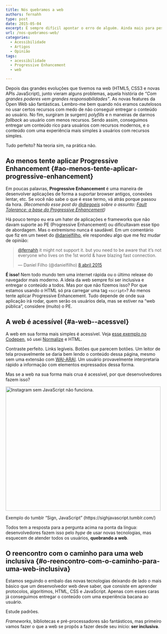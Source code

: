 ```yaml
---
title: Nós quebramos a web
authors: fernahh
type: post
date: 2015-05-04
excerpt: É sempre difícil apontar o erro de alguém. Ainda mais para pessoas que não aceitam críticas. Porém, é preciso olhar para nós mesmos para corrigir nossos problemas.
url: /nos-quebramos-web/
categories:
  - Acessibilidade
  - Artigos
  - Opinião
tags:
  - acessibilidade
  - Progressive Enhancement
  - web

---
```

Depois das grandes evoluções que tivemos na web (HTML5, CSS3 e novas APIs JavaScript), junto vieram alguns problemas, aquela história de _&#8220;Com grandes poderes vem grandes responsabilidades&#8221;_. As novas features da Open Web são fantásticas. Lembro-me bem quando nós eramos cautelosos no usar certos recursos com medo de não conseguir entregar o conteúdo ao usuário. No fim, surgiram (e surgem) _polyfills_ e n maneiras de darmos _fallback_ ao usuário com menos recursos. Sendo assim, conseguimos entregar um conteúdo rico para usuários com recursos modernos, e o conteúdo com uma experiência mais simples à usuários com recursos simples.

Tudo perfeito? Na teoria sim, na prática não.

## Ao menos tente aplicar Progressive Enhancement {#ao-menos-tente-aplicar-progressive-enhancement}

Em poucas palavras, **Progressive Enhancement** é uma maneira de desenvolver aplicações de forma a suportar browser antigos, conexões lentar, etc. Se você não sabe o que é esse termo, vá atrás porque passou da hora. _(Recomendo esse post do <a title="Diego Eis no Twitter" href="https://twitter.com/diegoeis" target="_blank">@diegoeis</a> sobre o assunto: <a title="Fault Tolerance: a base do Progressive Enhancement" href="https://tableless.com.br/faut-tolerant-base-progressive-enhancement/" target="_blank">Fault Tolerance: a base do Progressive Enhancement</a>)_

Há pouco tempo eu era um hater de aplicações e frameworks que não davam suporte ao PE (Progressive Enhancement) ou dificultavam esse tipo de abordagem. Mas o extremismo nunca é saudável. Em um comentário que fiz em um tweet do <a title="Daniel Filho no Twitter" href="https://twitter.com/danielfilho" target="_blank">@danielfilho</a>, ele respondeu algo que me fez mudar de opinião:

<blockquote class="twitter-tweet" lang="pt">
  <p dir="ltr" lang="en">
    <a href="https://twitter.com/fernahh">@fernahh</a> it might not support it. but you need to be aware that it’s not everyone who lives on the 1st world & have blazing fast connection.
  </p>
  
  <p>
    — Daniel Filho (@danielfilho) <a href="https://twitter.com/danielfilho/status/585604385440432129">8 abril 2015</a>
  </p>
</blockquote>

**É isso!** Nem todo mundo tem uma internet rápida ou o último release do navegador mais moderno. A ideia da web sempre foi ser inclusiva e entregar o conteúdo a todos. Mas por que não fizemos isso? Por que estamos usando o HTML só pra carregar uma tag `<script>`? Ao menos tente aplicar Progressive Enhancement. Tudo depende de onde sua aplicação irá rodar, quem serão os usuários dela, mas se estiver na &#8220;web pública&#8221;, considere (muito) o PE.

## A web é acessível {#a-web--acessvel}

A web em sua forma mais simples é acessível. Veja <a title="Exemplo de uma página acessível" href="https://codepen.io/fernahh/pen/OVJNWB" target="_blank">esse exemplo no Codepen</a>, só usei [Normalize][1] e HTML.

Contraste perfeito. Links legíveis. Botões que parecem botões. Um leitor de tela provavelmente se daria bem lendo o conteúdo dessa página, mesmo sem uma extensão com [WAI-ARAI][2]. Um usuário provavelmente interpretaria rápido a informação com elementos expressados dessa forma.

Mas se a web na sua forma mais crua é acessível, por que desenvolvedores fazem isso?

<div style="width: 510px" class="wp-caption aligncenter">
  <a href="https://sighjavascript.tumblr.com/" target="_blank"><img class="" src="https://41.media.tumblr.com/49748cc0168a329867f45fcc807ae650/tumblr_mslkvjXcmX1sgju96o1_1280.png" alt="Instagram sem JavaScript não funciona." width="500" height="400" /></a>
  
  <p class="wp-caption-text">
    Exemplo do tumblr &#8220;Sign, JavaScript&#8221; (https://sighjavascript.tumblr.com/)
  </p>
</div>

Todos tem a resposta para a pergunta acima na ponta da língua: desenvolvedores fazem isso pelo _hype_ de usar novas tecnologias, mas esquecem de atender todos os usuários, **quebrando a web**.

## O reencontro com o caminho para uma web inclusiva {#o-reencontro-com-o-caminho-para-uma-web-inclusiva}

Estamos seguindo o embalo das novas tecnologias deixando de lado o mais básico que um desenvolvedor web deve saber, que consiste em aprender protocolos, algoritimos, HTML, CSS e JavaScript. Apenas com esses caras já conseguimos entregar o conteúdo com uma experiência bacana ao usuário.

Estude padrões.

_Frameworks_, bibliotecas e pré-processadores são fantásticos, mas primeiro vamos fazer o que a web se propôs a fazer desde seu início: **ser inclusiva**.

 [1]: https://necolas.github.io/normalize.css/
 [2]: https://tableless.com.br/wai-aria-estendendo-o-significado-das-interacoes/